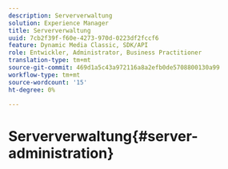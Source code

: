 ```yaml
---
description: Serververwaltung
solution: Experience Manager
title: Serververwaltung
uuid: 7cb2f39f-f60e-4273-970d-0223df2fccf6
feature: Dynamic Media Classic, SDK/API
role: Entwickler, Administrator, Business Practitioner
translation-type: tm+mt
source-git-commit: 469d1a5c43a972116a8a2efb0de5708800130a99
workflow-type: tm+mt
source-wordcount: '15'
ht-degree: 0%

---
```



# Serververwaltung{#server-administration}

